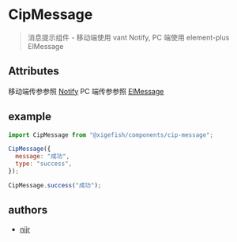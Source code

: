 # CipMessage

> 消息提示组件 - 移动端使用 vant Notify, PC 端使用 element-plus ElMessage

## Attributes

移动端传参参照 [Notify](https://youzan.github.io/vant/#/zh-CN/notify)
PC 端传参参照 [ElMessage](https://element-plus.gitee.io/zh-CN/component/message.html)

## example

```javascript
import CipMessage from "@xigefish/components/cip-message";

CipMessage({
  message: "成功",
  type: "success",
});

CipMessage.success("成功");
```

## authors

- [nijr](mailto:nijr@citycloud.com.cn)

